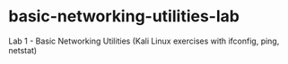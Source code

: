 # basic-networking-utilities-lab
Lab 1 - Basic Networking Utilities (Kali Linux exercises with ifconfig, ping, netstat)
